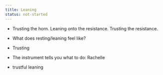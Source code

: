 ```yaml
---
title: Leaning
status: not-started
---
```


- Trusting the horn. Leaning onto the resistance. Trusting the resistance.
- What does resting/leaning feel like?

- Trusting
- The instrument tells you what to do: Rachelle
- trustful leaning
